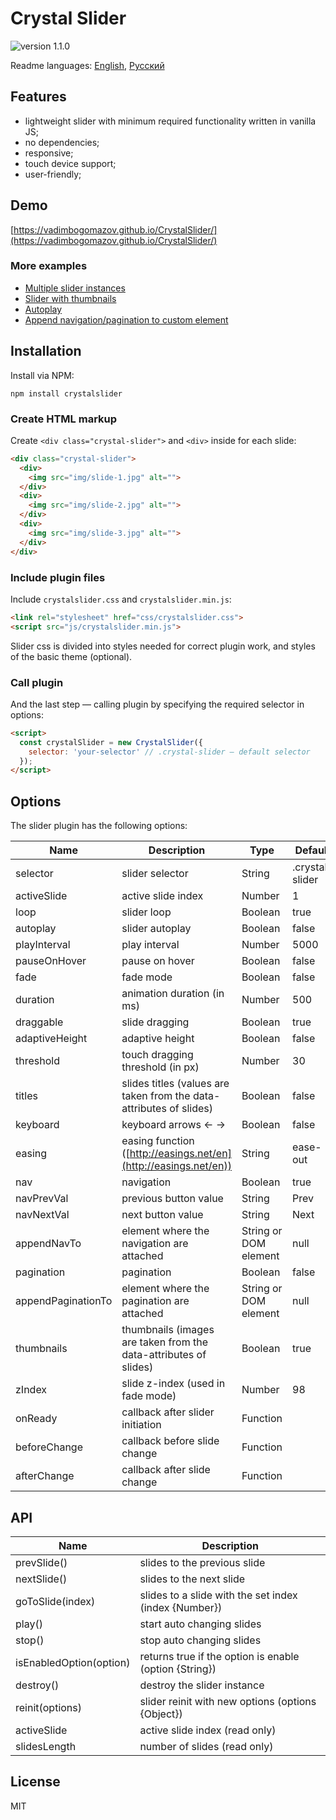 # Crystal Slider
![version 1.1.0](https://badge.fury.io/gh/vadimbogomazov%2FCrystalSlider.svg)


Readme languages: [English](README.md), [Русский](README.ru-Ru.md)

## Features

- lightweight slider with minimum required functionality written in vanilla JS;
- no dependencies;
- responsive;
- touch device support;
- user-friendly;

## Demo

[https://vadimbogomazov.github.io/CrystalSlider/](https://vadimbogomazov.github.io/CrystalSlider/)

### More examples

- [Multiple slider instances](examples/multiple.html)
- [Slider with thumbnails](examples/thumbnails.html)
- [Autoplay](examples/autoplay.html)
- [Append navigation/pagination to custom element](examples/appendto.html)

## Installation

Install via NPM:

``` npm install crystalslider ```

### Create HTML markup

Create `<div class="crystal-slider">` and `<div>` inside for each slide:

```html
<div class="crystal-slider">
  <div>
    <img src="img/slide-1.jpg" alt="">
  </div>
  <div>
    <img src="img/slide-2.jpg" alt="">
  </div>
  <div>
    <img src="img/slide-3.jpg" alt="">
  </div>
</div>
```

### Include plugin files

Include `crystalslider.css` and `crystalslider.min.js`:

```html
<link rel="stylesheet" href="css/crystalslider.css">
<script src="js/crystalslider.min.js">
```

Slider css is divided into styles needed for correct plugin work, and styles of the basic theme (optional).

### Call plugin

And the last step — calling plugin by specifying the required selector in options:

```html
<script>
  const crystalSlider = new CrystalSlider({
    selector: 'your-selector' // .crystal-slider – default selector
  });
</script>
```

## Options

The slider plugin has the following options:

| Name | Description | Type | Default |
| ------ | ------ | ------ | ------ |
| selector | slider selector | String | .crystal-slider |
| activeSlide | active slide index | Number | 1 |
| loop | slider loop | Boolean | true |
| autoplay | slider autoplay | Boolean | false |
| playInterval | play interval | Number | 5000 |
| pauseOnHover | pause on hover | Boolean | false |
| fade | fade mode | Boolean | false |
| duration | animation duration (in ms) | Number | 500 |
| draggable | slide dragging | Boolean | true |
| adaptiveHeight | adaptive height | Boolean | false |
| threshold | touch dragging threshold (in px) | Number | 30 |
| titles | slides titles (values are taken from the data-attributes of slides) | Boolean | false |
| keyboard | keyboard arrows ← → | Boolean | false |
| easing | easing function ([http://easings.net/en](http://easings.net/en)) | String | ease-out |
| nav | navigation | Boolean | true |
| navPrevVal | previous button value | String | Prev |
| navNextVal | next button value | String | Next |
| appendNavTo | element where the navigation are attached | String or DOM element | null |
| pagination | pagination | Boolean | false |
| appendPaginationTo | element where the pagination are attached | String or DOM element | null |
| thumbnails | thumbnails (images are taken from the data-attributes of slides) | Boolean | true |
| zIndex | slide z-index (used in fade mode) | Number | 98 |
| onReady | callback after slider initiation | Function | |
| beforeChange | callback before slide change | Function | |
| afterChange | callback after slide change | Function | |

## API

| Name | Description |
| ------ | ------ |
| prevSlide() | slides to the previous slide |
| nextSlide() | slides to the next slide |
| goToSlide(index) | slides to a slide with the set index (index {Number}) |
| play() | start auto changing slides |
| stop() | stop auto changing slides |
| isEnabledOption(option) | returns true if the option is enable (option {String}) |
| destroy() | destroy the slider instance |
| reinit(options) | slider reinit with new options (options {Object}) |
| activeSlide | active slide index (read only) |
| slidesLength | number of slides (read only) |

## License

MIT